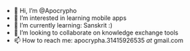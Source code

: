 - 👋 Hi, I’m @Apocrypho
- 👀 I’m interested in learning mobile apps
- 🌱 I’m currently learning: Sanskrit :)
- 💞️ I’m looking to collaborate on knowledge exchange tools
- 📫 How to reach me: apocrypha.31415926535 _at_ gmail.com

<!---
Apocrypho/Apocrypho is a ✨ special ✨ repository because its `README.md` (this file) appears on your GitHub profile.
You can click the Preview link to take a look at your changes.
--->
